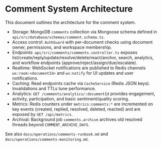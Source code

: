 # Comment System Architecture

This document outlines the architecture for the comment system.

- Storage: MongoDB `comments` collection via Mongoose schema defined in `api/src/database/schemas/comment.schema.ts`.
- Access control: `AuthGuard` with per-document checks using document owner, permissions, and workspace membership.
- Endpoints: `api/src/comments/comments.controller.ts` exposes list/create/reply/update/resolve/delete/react/anchor, search, analytics, and workflow endpoints (approve/reject/assign/due/escalate).
- Realtime: WebSocket notifications are published to Redis channels `ws:room:<documentId>` and `ws:notify` for UI updates and user notifications.
- Caching: Read endpoints cache via `CacheService` (Redis JSON keys). Invalidations and TTLs tune performance.
- Analytics: `GET /comments/analytics/:documentId` provides engagement, activity, participation, and basic sentiment/quality scoring.
- Metrics: Redis counters under `metrics:comments:*` are incremented on key events (created, replied, resolved, deleted, reacted) and are exposed by `GET /api/metrics`.
- Archival: Background job `comments.archive` archives old resolved threads beyond `COMMENT_ARCHIVE_DAYS`.

See also `docs/operations/comments-runbook.md` and `docs/operations/comments-monitoring.md`.

